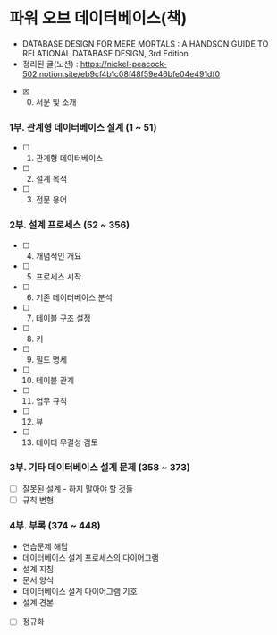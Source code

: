 # 파워 오브 데이터베이스(책)

- DATABASE DESIGN FOR MERE MORTALS : A HANDSON GUIDE TO RELATIONAL DATABASE DESIGN, 3rd Edition
- 정리된 글(노션) : https://nickel-peacock-502.notion.site/eb9cf4b1c08f48f59e46bfe04e491df0

- [x] 0. 서문 및 소개

### 1부. 관계형 데이터베이스 설계 (1 ~ 51)

- [ ] 1. 관계형 데이터베이스
- [ ] 2. 설계 목적
- [ ] 3. 전문 용어

### 2부. 설계 프로세스 (52 ~ 356)

- [ ] 4. 개념적인 개요
- [ ] 5. 프로세스 시작
- [ ] 6. 기존 데이터베이스 분석
- [ ] 7. 테이블 구조 설정
- [ ] 8. 키
- [ ] 9. 필드 명세
- [ ] 10. 테이블 관계
- [ ] 11. 업무 규칙
- [ ] 12. 뷰
- [ ] 13. 데이터 무결성 검토

### 3부. 기타 데이터베이스 설계 문제 (358 ~ 373)

- [ ] 잘못된 설계 - 하지 말아야 할 것들
- [ ] 규칙 변형

### 4부. 부록 (374 ~ 448)

- 연습문제 해답
- 데이터베이스 설계 프로세스의 다이어그램
- 설계 지침
- 문서 양식
- 데이터베이스 설계 다이어그램 기호
- 설계 견본
- [ ] 정규화
